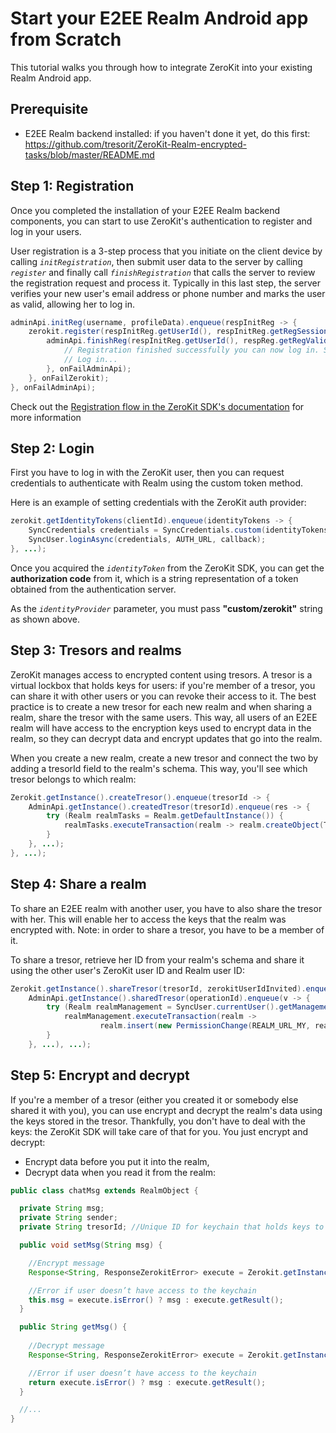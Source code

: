 # Start your E2EE Realm Android app from Scratch
This tutorial walks you through how to integrate ZeroKit into your existing Realm Android app.

## Prerequisite

* E2EE Realm backend installed: if you haven't done it yet, do this first: https://github.com/tresorit/ZeroKit-Realm-encrypted-tasks/blob/master/README.md

## Step 1: Registration
Once you completed the installation of your E2EE Realm backend components, you can start to use ZeroKit's authentication to register and log in your users.

User registration is a 3-step process that you initiate on the client device by calling _`initRegistration`_, then submit user data to the server by calling _`register`_ and finally call _`finishRegistration`_ that calls the server to review the registration request and process it. Typically in this last step, the server verifies your new user's email address or phone number and marks the user as valid, allowing her to log in.

```java
adminApi.initReg(username, profileData).enqueue(respInitReg -> {
    zerokit.register(respInitReg.getUserId(), respInitReg.getRegSessionId(), password.getBytes()).enqueue(respReg -> {
        adminApi.finishReg(respInitReg.getUserId(), respReg.getRegValidationVerifier()).enqueue(aVoid -> {
            // Registration finished successfully you can now log in. See the next step.
            // Log in...
        }, onFailAdminApi);
    }, onFailZerokit);
}, onFailAdminApi);
```

Check out the [Registration flow in the ZeroKit SDK's documentation](https://tresorit.com/zerokit/docs/Common_flows.html) for more information

## Step 2: Login
First you have to log in with the ZeroKit user, then you can request credentials to authenticate with Realm using the custom token method.

Here is an example of setting credentials with the ZeroKit auth provider:

```java
zerokit.getIdentityTokens(clientId).enqueue(identityTokens -> {
    SyncCredentials credentials = SyncCredentials.custom(identityTokens.getAuthorizationCode(), "custom/zerokit", null);
    SyncUser.loginAsync(credentials, AUTH_URL, callback);
}, ...);
```

Once you acquired the _`identityToken`_ from the ZeroKit SDK, you can get the **authorization code** from it, which is a string representation of a token obtained from the authentication server.

As the _`identityProvider`_ parameter, you must pass **"custom/zerokit"** string as shown above.

## Step 3: Tresors and realms

ZeroKit manages access to encrypted content using tresors. A tresor is a virtual lockbox that holds keys for users: if you're member of a tresor, you can share it with other users or you can revoke their access to it. The best practice is to create a new tresor for each new realm and when sharing a realm, share the tresor with the same users. This way, all users of an E2EE realm will have access to the encryption keys used to encrypt data in the realm, so they can decrypt data and encrypt updates that go into the realm.

When you create a new realm, create a new tresor and connect the two by adding a tresorId field to the realm's schema. This way, you'll see which tresor belongs to which realm:

```java
Zerokit.getInstance().createTresor().enqueue(tresorId -> {
    AdminApi.getInstance().createdTresor(tresorId).enqueue(res -> {
        try (Realm realmTasks = Realm.getDefaultInstance()) {
            realmTasks.executeTransaction(realm -> realm.createObject(TaskListList.class, tresorId));
        }
    }, ...);
}, ...);
```

## Step 4: Share a realm

To share an E2EE realm with another user, you have to also share the tresor with her. This will enable her to access the keys that the realm was encrypted with. Note: in order to share a tresor, you have to be a member of it.

To share a tresor, retrieve her ID from your realm's schema and share it using the other user's ZeroKit user ID and Realm user ID:

```java
Zerokit.getInstance().shareTresor(tresorId, zerokitUserIdInvited).enqueue(operationId ->
    AdminApi.getInstance().sharedTresor(operationId).enqueue(v -> {
        try (Realm realmManagement = SyncUser.currentUser().getManagementRealm()) {
            realmManagement.executeTransaction(realm ->
                    realm.insert(new PermissionChange(REALM_URL_MY, realmUserIdInvited, true, true, false)));
        }
    }, ...), ...);
```

## Step 5: Encrypt and decrypt

If you're a member of a tresor (either you created it or somebody else shared it with you), you can use encrypt and decrypt the realm's data using the keys stored in the tresor. Thankfully, you don't have to deal with the keys: the ZeroKit SDK will take care of that for you. You just encrypt and decrypt:

  * Encrypt data before you put it into the realm,
  * Decrypt data when you read it from the realm:


```java
public class chatMsg extends RealmObject {

  private String msg;
  private String sender; 
  private String tresorId; //Unique ID for keychain that holds keys to this chat

  public void setMsg(String msg) {

    //Encrypt message
    Response<String, ResponseZerokitError> execute = Zerokit.getInstance().encrypt(tresorId, msg).execute();

    //Error if user doesn’t have access to the keychain
    this.msg = execute.isError() ? msg : execute.getResult();
  }

  public String getMsg() {
    
    //Decrypt message
    Response<String, ResponseZerokitError> execute = Zerokit.getInstance().decrypt(msg).execute();

    //Error if user doesn’t have access to the keychain
    return execute.isError() ? msg : execute.getResult();
  }

  //...
}
```
